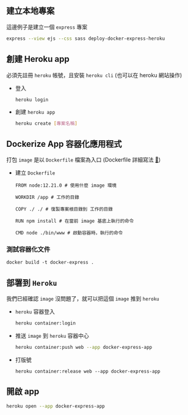 ## **建立本地專案**

這邊例子是建立一個 `express` 專案

```bash
express --view ejs --css sass deploy-docker-express-heroku
```

## 創建 **Heroku app**

必須先註冊 `heroku` 帳號，且安裝 `heroku cli` (也可以在 heroku 網站操作)

- 登入

    ```
    heroku login
    ```

- 創建 `heroku app`

    ```bash
    heroku create [專案名稱]
    ```

## Dockerize App 容器化應用程式


打包 `image` 是以 `Dockerfile` 檔案為入口 (Dockerfile 詳細寫法 [🔗](https://philipzheng.gitbook.io/docker_practice/dockerfile/instructions))

- 建立 `Dockerfile`

    ```docker
    FROM node:12.21.0 # 使用什麼 image 環境

    WORKDIR /app # 工作的目錄

    COPY ./ ./ # 復製專案根目錄到 工作的目錄

    RUN npm install # 在當前 image 基底上執行的命令

    CMD node ./bin/www # 啟動容器時，執行的命令
    ```

### 測試容器化文件

```docker
docker build -t docker-express .
```

## 部署到 `Heroku`

我們已經確認 `image` 沒問題了，就可以把這個 `image` 推到 `heroku`

- `heroku` 容器登入

    ```bash
    heroku container:login
    ```

- 推送 `image` 到 `heroku` 容器中心

    ```bash
    heroku container:push web --app docker-express-app
    ```

- 打版號

    ```docker
    heroku container:release web --app docker-express-app
    ```

## 開啟 app


```bash
heroku open --app docker-express-app
```